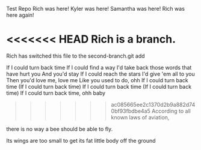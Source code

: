 Test Repo Rich was here!
Kyler was here!
Samantha was here!
Rich was here again!

<<<<<<< HEAD
Rich is a branch.
=======
Rich has switched this file to the second-branch.git add





If I could turn back time
If I could find a way
I'd take back those words that have hurt you
And you'd stay
If I could reach the stars
I'd give 'em all to you
Then you'd love me, love me
Like you used to do, ohh
If I could turn back time
(If I could turn back time)
If I could turn back time
(If I could turn back time)
If I could turn back time, ohh baby
>>>>>>> ac085665ee2c1370d2b9a882d740bf93fbdbe4a5
According to all known laws
of aviation,

  
there is no way a bee
should be able to fly.

  
Its wings are too small to get
its fat little body off the ground